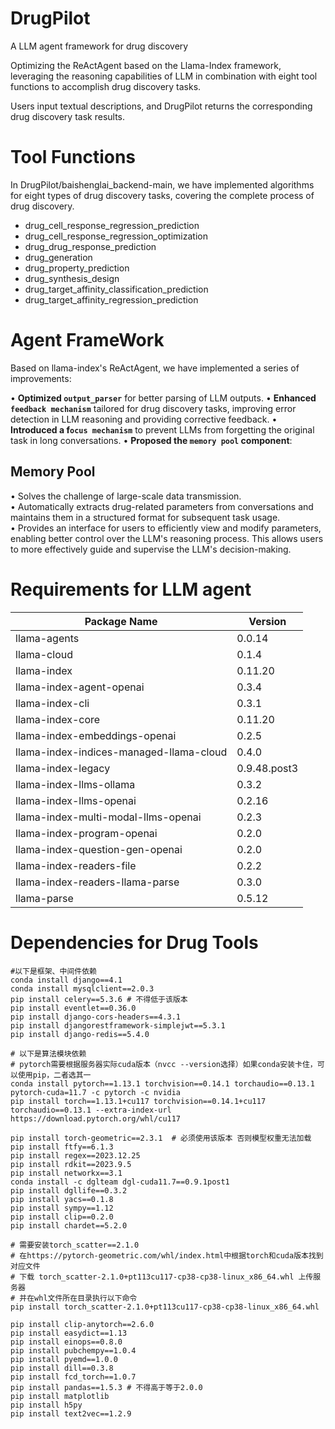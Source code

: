 # DrugPilot
A LLM agent framework for drug discovery

Optimizing the ReActAgent based on the Llama-Index framework, leveraging the reasoning capabilities of LLM in combination with eight tool functions to accomplish drug discovery tasks. 

Users input textual descriptions, and DrugPilot returns the corresponding drug discovery task results.

# Tool Functions 
In DrugPilot/baishenglai_backend-main, we have implemented algorithms for eight types of drug discovery tasks, covering the complete process of drug discovery.
- drug_cell_response_regression_prediction
- drug_cell_response_regression_optimization
- drug_drug_response_prediction
- drug_generation
- drug_property_prediction
- drug_synthesis_design
- drug_target_affinity_classification_prediction
- drug_target_affinity_regression_prediction

# Agent FrameWork
Based on llama-index's ReActAgent, we have implemented a series of improvements:  

• **Optimized `output_parser`** for better parsing of LLM outputs.
• **Enhanced `feedback mechanism`** tailored for drug discovery tasks, improving error detection in LLM reasoning and providing corrective feedback.
• **Introduced a f`ocus mechanism`** to prevent LLMs from forgetting the original task in long conversations.
• **Proposed the `memory pool` component**:  
## Memory Pool
  • Solves the challenge of large-scale data transmission.  
  • Automatically extracts drug-related parameters from conversations and maintains them in a structured format for subsequent task usage.  
  • Provides an interface for users to efficiently view and modify parameters, enabling better control over the LLM's reasoning process. This allows users to more effectively guide and supervise the LLM's decision-making.


# Requirements for LLM agent
| Package Name                                      | Version         |  
|--------------------------------------------------|---------------|  
| llama-agents                                    | 0.0.14        |  
| llama-cloud                                     | 0.1.4         |  
| llama-index                                     | 0.11.20       |  
| llama-index-agent-openai                        | 0.3.4         |  
| llama-index-cli                                 | 0.3.1         |  
| llama-index-core                                | 0.11.20       |  
| llama-index-embeddings-openai                   | 0.2.5         |  
| llama-index-indices-managed-llama-cloud        | 0.4.0         |  
| llama-index-legacy                              | 0.9.48.post3  |  
| llama-index-llms-ollama                         | 0.3.2         |  
| llama-index-llms-openai                         | 0.2.16        |  
| llama-index-multi-modal-llms-openai             | 0.2.3         |  
| llama-index-program-openai                      | 0.2.0         |  
| llama-index-question-gen-openai                 | 0.2.0         |  
| llama-index-readers-file                        | 0.2.2         |  
| llama-index-readers-llama-parse                 | 0.3.0         |  
| llama-parse                                     | 0.5.12        |  

# Dependencies for Drug Tools
```
#以下是框架、中间件依赖
conda install django==4.1
conda install mysqlclient==2.0.3
pip install celery==5.3.6 # 不得低于该版本
pip install eventlet==0.36.0
pip install django-cors-headers==4.3.1
pip install djangorestframework-simplejwt==5.3.1
pip install django-redis==5.4.0

# 以下是算法模块依赖
# pytorch需要根据服务器实际cuda版本（nvcc --version选择）如果conda安装卡住，可以使用pip，二者选其一
conda install pytorch==1.13.1 torchvision==0.14.1 torchaudio==0.13.1 pytorch-cuda=11.7 -c pytorch -c nvidia
pip install torch==1.13.1+cu117 torchvision==0.14.1+cu117 torchaudio==0.13.1 --extra-index-url https://download.pytorch.org/whl/cu117

pip install torch-geometric==2.3.1  # 必须使用该版本 否则模型权重无法加载
pip install ftfy==6.1.3
pip install regex==2023.12.25
pip install rdkit==2023.9.5
pip install networkx==3.1
conda install -c dglteam dgl-cuda11.7==0.9.1post1
pip install dgllife==0.3.2
pip install yacs==0.1.8
pip install sympy==1.12
pip install clip==0.2.0
pip install chardet==5.2.0

# 需要安装torch_scatter==2.1.0
# 在https://pytorch-geometric.com/whl/index.html中根据torch和cuda版本找到对应文件
# 下载 torch_scatter-2.1.0+pt113cu117-cp38-cp38-linux_x86_64.whl 上传服务器
# 并在whl文件所在目录执行以下命令
pip install torch_scatter-2.1.0+pt113cu117-cp38-cp38-linux_x86_64.whl

pip install clip-anytorch==2.6.0
pip install easydict==1.13
pip install einops==0.8.0
pip install pubchempy==1.0.4
pip install pyemd==1.0.0
pip install dill==0.3.8
pip install fcd_torch==1.0.7
pip install pandas==1.5.3 # 不得高于等于2.0.0
pip install matplotlib
pip install h5py
pip install text2vec==1.2.9
```